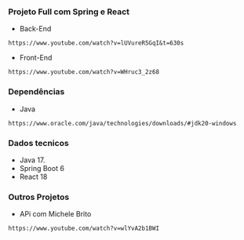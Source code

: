 ### Projeto Full com Spring e React
* Back-End
```
https://www.youtube.com/watch?v=lUVureR5GqI&t=630s
```

* Front-End
```
https://www.youtube.com/watch?v=WHruc3_2z68
```

### Dependências

* Java
```
https://www.oracle.com/java/technologies/downloads/#jdk20-windows
```

### Dados tecnicos
* Java 17.
* Spring Boot 6
* React 18

### Outros Projetos
* APi com Michele Brito
```
https://www.youtube.com/watch?v=wlYvA2b1BWI
```